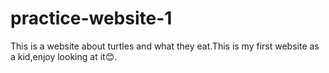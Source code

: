 # practice-website-1
This is a website about turtles and what they eat.This is my first website as a kid,enjoy looking at it😊.
